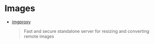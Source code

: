 # Images

- [imgproxy](https://github.com/DarthSim/imgproxy)

  > Fast and secure standalone server for resizing and converting remote images
